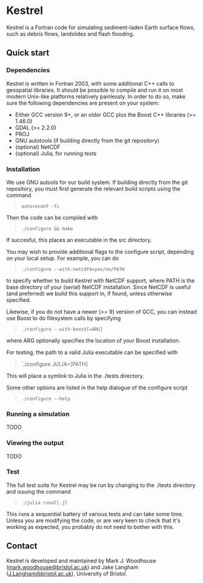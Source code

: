 # Kestrel #

Kestrel is a Fortran code for simulating sediment-laden Earth surface flows,
such as debris flows, landslides and flash flooding.

## Quick start ##

### Dependencies ###
Kestrel is written in Fortran 2003, with some additional C++ calls to
geospatial libraries. It should be possible to compile and run it on most modern
Unix-like platforms relatively painlessly. In order to do so, make sure the
following dependencies are present on your system:

- Either GCC version 9+, or an older GCC plus the Boost C++ libraries (>= 1.46.0)
- GDAL (>= 2.2.0)
- PROJ
- GNU autotools (if building directly from the git repository)
- (optional) NetCDF
- (optional) Julia, for running tests

### Installation ###

We use GNU autools for our build system. If building directly from the git
repository, you must first generate the relevant build scripts using the command

> `autoreconf -fi`

Then the code can be compiled with

> `./configure && make`

If succesful, this places an executable in the src directory.

You may wish to provide additional flags to the configure script, depending on
your local setup. For example, you can do

> `./configure --with-netcdf4=yes/no/PATH`

to specify whether to build Kestrel with NetCDF support, where PATH is the
base directory of your (serial) NetCDF installation.  Since NetCDF is useful
(and preferred) we build this support in, if found, unless otherwise specified.

Likewise, if you do not have a newer (>= 9) version of GCC,
you can instead use Boost to do filesystem calls by specifying

> `./configure --with-boost[=ARG]`

where ARG optionally specifies the location of your Boost installation.

For testing, the path to a valid Julia executable can be specified with

> `./configure JULIA=[PATH]

This will place a symlink to Julia in the ./tests directory.

Some other options are listed in the help dialogue of the configure script

> `./configure --help`

### Running a simulation ###

TODO

### Viewing the output ###

TODO

### Test ###

The full test suite for Kestrel may be run by changing to the ./tests
directory and issuing the command

> `./julia runall.jl`

This runs a sequential battery of various tests and can take some time. Unless
you are modifying the code, or are very keen to check that it's working as
expected, you probably do not need to bother with this.

## Contact ##

Kestrel is developed and maintained by Mark J. Woodhouse
(mark.woodhouse@bristol.ac.uk) and Jake Langham (J.Langham@bristol.ac.uk),
University of Bristol.
